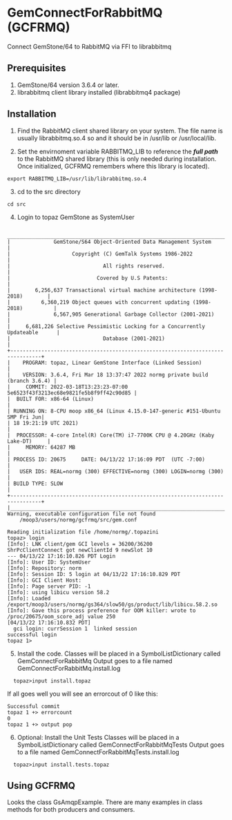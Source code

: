 # GemConnectForRabbitMQ (GCFRMQ)
Connect GemStone/64 to RabbitMQ via FFI to librabbitmq

## Prerequisites
1. GemStone/64 version 3.6.4 or later.
2. librabbitmq client library installed (librabbitmq4 package)

## Installation

1. Find the RabbitMQ client shared library on your system. The file name is usually librabbitmq.so.4 so and it should be in /usr/lib or /usr/local/lib.

2. Set the envirnoment variable RABBITMQ_LIB to reference the ***full path*** to the RabbitMQ shared library (this is only needed during installation. Once initialized, GCFRMQ remembers where this library is located).
```
export RABBITMQ_LIB=/usr/lib/librabbitmq.so.4
```

3. cd to the src directory
```
cd src
```
4. Login to topaz GemStone as SystemUser
```
 ________________________________________________________________________________
|              GemStone/S64 Object-Oriented Data Management System               |
|                    Copyright (C) GemTalk Systems 1986-2022                     |
|                              All rights reserved.                              |
|                            Covered by U.S Patents:                             |
|        6,256,637 Transactional virtual machine architecture (1998-2018)        |
|          6,360,219 Object queues with concurrent updating (1998-2018)          |
|              6,567,905 Generational Garbage Collector (2001-2021)              |
|     6,681,226 Selective Pessimistic Locking for a Concurrently Updateable      |
|                              Database (2001-2021)                              |
+--------------------------------------------------------------------------------+
|    PROGRAM: topaz, Linear GemStone Interface (Linked Session)                  |
|    VERSION: 3.6.4, Fri Mar 18 13:37:47 2022 normg private build (branch 3.6.4) |
|     COMMIT: 2022-03-18T13:23:23-07:00 5e6523f43f3213ec68e9821fe5b8f9ff42c90d85 |
|  BUILT FOR: x86-64 (Linux)                                                     |
| RUNNING ON: 8-CPU moop x86_64 (Linux 4.15.0-147-generic #151-Ubuntu SMP Fri Jun|
| 18 19:21:19 UTC 2021)                                                          |
|  PROCESSOR: 4-core Intel(R) Core(TM) i7-7700K CPU @ 4.20GHz (Kaby Lake-DT)     |
|     MEMORY: 64287 MB                                                           |
| PROCESS ID: 20675     DATE: 04/13/22 17:16:09 PDT  (UTC -7:00)                 |
|   USER IDS: REAL=normg (300) EFFECTIVE=normg (300) LOGIN=normg (300)           |
| BUILD TYPE: SLOW                                                               |
+--------------------------------------------------------------------------------+
|________________________________________________________________________________|
Warning, executable configuration file not found
    /moop3/users/normg/gcfrmq/src/gem.conf

Reading initialization file /home/normg/.topazini
topaz> login
[Info]: LNK client/gem GCI levels = 36200/36200
ShrPcClientConnect got newClientId 9 newSlot 10
--- 04/13/22 17:16:10.826 PDT Login
[Info]: User ID: SystemUser
[Info]: Repository: norm
[Info]: Session ID: 5 login at 04/13/22 17:16:10.829 PDT
[Info]: GCI Client Host: 
[Info]: Page server PID: -1
[Info]: using libicu version 58.2
[Info]: Loaded /export/moop3/users/normg/gs364/slow50/gs/product/lib/libicu.58.2.so
[Info]: Gave this process preference for OOM killer: wrote to /proc/20675/oom_score_adj value 250
[04/13/22 17:16:10.832 PDT]
  gci login: currSession 1  linked session 
successful login
topaz 1>
```

5. Install the code.
Classes will be placed in a SymbolListDictionary called GemConnectForRabbitMq
Output goes to a file named GemConnectForRabbitMq.install.log
```
  topaz>input install.topaz
```
If all goes well you will see an errorcout of 0 like this:
```
Successful commit
topaz 1 +> errorcount
0
topaz 1 +> output pop
```

6. Optional: Install the Unit Tests
Classes will be placed in a SymbolListDictionary called GemConnectForRabbitMqTests
Output goes to a file named GemConnectForRabbitMqTests.install.log
```
  topaz>input install.tests.topaz
```

## Using GCFRMQ
Looks the class GsAmqpExample. There are many examples in class methods for both producers
and consumers.


